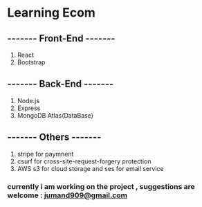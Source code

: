 # Learning Ecom

## ------- Front-End -------
1. React
2. Bootstrap


## ------- Back-End -------
1. Node.js
2. Express
3. MongoDB Atlas(DataBase)

## ------- Others -------
1. stripe for paymnent
2. csurf for cross-site-request-forgery protection
3. AWS s3 for cloud storage and ses for email service




### currently i am working on the project , suggestions are welcome :   jumand909@gmail.com
